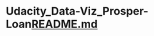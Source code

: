 # Udacity_Data-Viz_Prosper-Loan[README.md](https://github.com/DavidGikandi/Udacity_Data-Viz_Prosper-Loan/files/9372226/README.md)
